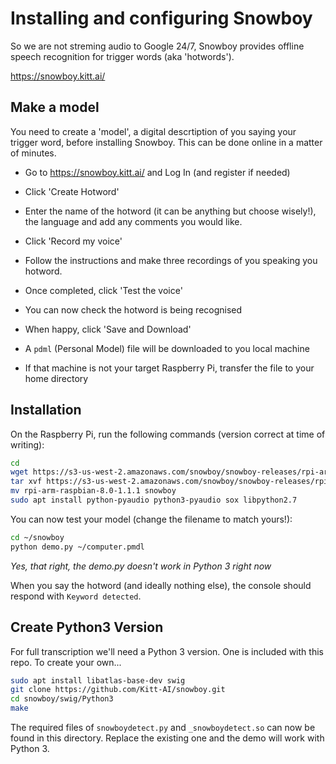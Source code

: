 # Installing and configuring Snowboy

So we are not streming audio to Google 24/7, Snowboy provides offline speech
recognition for trigger words (aka 'hotwords').

<https://snowboy.kitt.ai/>

## Make a model

You need to create a 'model', a digital descrtiption of you saying your trigger word, before
installing Snowboy. This can be done online in a matter of minutes.

- Go to <https://snowboy.kitt.ai/> and Log In (and register if needed)

- Click 'Create Hotword'

- Enter the name of the hotword (it can be anything but choose wisely!), the language
  and add any comments you would like.

- Click 'Record my voice'

- Follow the instructions and make three recordings of you speaking you hotword.

- Once completed, click 'Test the voice'

- You can now check the hotword is being recognised

- When happy, click 'Save and Download'

- A `pdml` (Personal Model) file will be downloaded to you local machine

- If that machine is not your target Raspberry Pi, transfer the file to your
  home directory

## Installation

On the Raspberry Pi, run the following commands (version correct at time of writing):

```bash
cd
wget https://s3-us-west-2.amazonaws.com/snowboy/snowboy-releases/rpi-arm-raspbian-8.0-1.1.1.tar.bz2
tar xvf https://s3-us-west-2.amazonaws.com/snowboy/snowboy-releases/rpi-arm-raspbian-8.0-1.1.1.tar.bz2d
mv rpi-arm-raspbian-8.0-1.1.1 snowboy
sudo apt install python-pyaudio python3-pyaudio sox libpython2.7
```

You can now test your model (change the filename to match yours!):

```bash
cd ~/snowboy
python demo.py ~/computer.pmdl
```

_Yes, that right, the demo.py doesn't work in Python 3 right now_

When you say the hotword (and ideally nothing else), the console should respond with `Keyword detected`.

## Create Python3 Version

For full transcription we'll need a Python 3 version. One is included with this repo. To create your
own...

```bash
sudo apt install libatlas-base-dev swig
git clone https://github.com/Kitt-AI/snowboy.git
cd snowboy/swig/Python3
make
```

The required files of `snowboydetect.py` and `_snowboydetect.so` can now be found in this directory.
Replace the existing one and the demo will work with Python 3.
